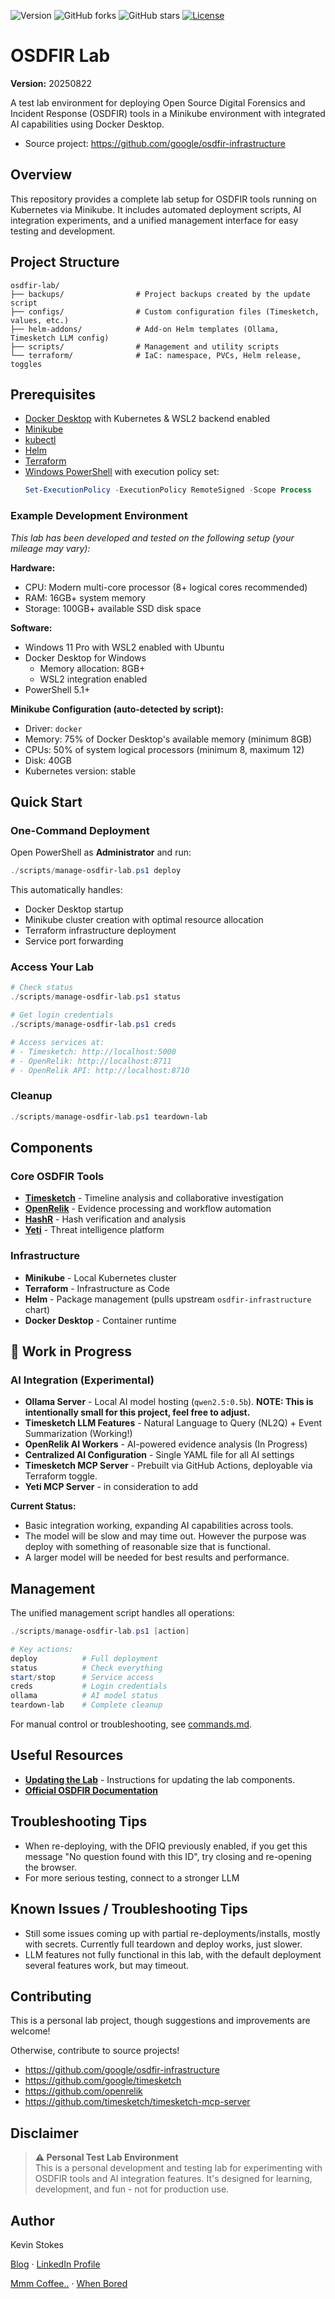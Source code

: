 
![Version](https://img.shields.io/badge/version-20250822-orange) 
![GitHub forks](https://img.shields.io/github/forks/kev365/OSDFIR-Lab?style=social) 
![GitHub stars](https://img.shields.io/github/stars/kev365/OSDFIR-Lab?style=social) 
[![License](https://img.shields.io/badge/License-Apache_2.0-blue.svg)](LICENSE)

# OSDFIR Lab

**Version:** 20250822

A test lab environment for deploying Open Source Digital Forensics and Incident Response (OSDFIR) tools in a Minikube environment with integrated AI capabilities using Docker Desktop.

- Source project: https://github.com/google/osdfir-infrastructure

## Overview

This repository provides a complete lab setup for OSDFIR tools running on Kubernetes via Minikube. It includes automated deployment scripts, AI integration experiments, and a unified management interface for easy testing and development.

## Project Structure

```
osdfir-lab/
├── backups/                # Project backups created by the update script
├── configs/                # Custom configuration files (Timesketch, values, etc.)
├── helm-addons/            # Add-on Helm templates (Ollama, Timesketch LLM config)
├── scripts/                # Management and utility scripts
└── terraform/              # IaC: namespace, PVCs, Helm release, toggles
```

## Prerequisites

- [Docker Desktop](https://www.docker.com/products/docker-desktop/) with Kubernetes & WSL2 backend enabled
- [Minikube](https://minikube.sigs.k8s.io/docs/start/)
- [kubectl](https://kubernetes.io/docs/tasks/tools/)
- [Helm](https://helm.sh/docs/intro/install/)
- [Terraform](https://www.terraform.io/downloads)
- [Windows PowerShell](https://docs.microsoft.com/en-us/powershell/) with execution policy set:
  ```powershell
  Set-ExecutionPolicy -ExecutionPolicy RemoteSigned -Scope Process
  ```

### Example Development Environment

*This lab has been developed and tested on the following setup (your mileage may vary):*

**Hardware:**
- CPU: Modern multi-core processor (8+ logical cores recommended)
- RAM: 16GB+ system memory
- Storage: 100GB+ available SSD disk space

**Software:**
- Windows 11 Pro with WSL2 enabled with Ubuntu
- Docker Desktop for Windows
  - Memory allocation: 8GB+
  - WSL2 integration enabled
- PowerShell 5.1+

**Minikube Configuration (auto-detected by script):**
- Driver: `docker`
- Memory: 75% of Docker Desktop's available memory (minimum 8GB)
- CPUs: 50% of system logical processors (minimum 8, maximum 12)
- Disk: 40GB
- Kubernetes version: stable

## Quick Start

### One-Command Deployment

Open PowerShell as **Administrator** and run:

```powershell
./scripts/manage-osdfir-lab.ps1 deploy
```

This automatically handles:
- Docker Desktop startup
- Minikube cluster creation with optimal resource allocation
- Terraform infrastructure deployment
- Service port forwarding

### Access Your Lab

```powershell
# Check status
./scripts/manage-osdfir-lab.ps1 status

# Get login credentials
./scripts/manage-osdfir-lab.ps1 creds

# Access services at:
# - Timesketch: http://localhost:5000
# - OpenRelik: http://localhost:8711
# - OpenRelik API: http://localhost:8710
```

### Cleanup

```powershell
./scripts/manage-osdfir-lab.ps1 teardown-lab
```

## Components

### Core OSDFIR Tools

- **[Timesketch](https://timesketch.org/)** - Timeline analysis and collaborative investigation
- **[OpenRelik](https://openrelik.org/)** - Evidence processing and workflow automation  
- **[HashR](https://osdfir.blogspot.com/2024/03/introducing-hashr.html)** - Hash verification and analysis
- **[Yeti](https://yeti-platform.io/)** - Threat intelligence platform

### Infrastructure

- **Minikube** - Local Kubernetes cluster
- **Terraform** - Infrastructure as Code
- **Helm** - Package management (pulls upstream `osdfir-infrastructure` chart)
- **Docker Desktop** - Container runtime

## 🚧 Work in Progress

### AI Integration (Experimental)

- **Ollama Server** - Local AI model hosting (`qwen2.5:0.5b`). **NOTE: This is intentionally small for this project, feel free to adjust.**
- **Timesketch LLM Features** - Natural Language to Query (NL2Q) + Event Summarization (Working!)
- **OpenRelik AI Workers** - AI-powered evidence analysis (In Progress)
- **Centralized AI Configuration** - Single YAML file for all AI settings
- **Timesketch MCP Server** - Prebuilt via GitHub Actions, deployable via Terraform toggle.
- **Yeti MCP Server** - in consideration to add

**Current Status:** 
- Basic integration working, expanding AI capabilities across tools.
- The model will be slow and may time out. However the purpose was deploy with something of reasonable size that is functional.
- A larger model will be needed for best results and performance.

## Management

The unified management script handles all operations:

```powershell
./scripts/manage-osdfir-lab.ps1 [action]

# Key actions:
deploy          # Full deployment
status          # Check everything
start/stop      # Service access
creds           # Login credentials
ollama          # AI model status
teardown-lab    # Complete cleanup
```

For manual control or troubleshooting, see [commands.md](commands.md).

## Useful Resources

- **[Updating the Lab](updating_osdfir_lab.md)** - Instructions for updating the lab components.
- **[Official OSDFIR Documentation](https://osdfir.org/)**

## Troubleshooting Tips
- When re-deploying, with the DFIQ previously enabled, if you get this message "No question found with this ID", try closing and re-opening the browser.
- For more serious testing, connect to a stronger LLM

## Known Issues / Troubleshooting Tips
- Still some issues coming up with partial re-deployments/installs, mostly with secrets. Currently full teardown and deploy works, just slower.
- LLM features not fully functional in this lab, with the default deployment several features work, but may timeout.

## Contributing

This is a personal lab project, though suggestions and improvements are welcome! 

Otherwise, contribute to source projects!
- https://github.com/google/osdfir-infrastructure
- https://github.com/google/timesketch
- https://github.com/openrelik
- https://github.com/timesketch/timesketch-mcp-server

## Disclaimer

> **⚠️ Personal Test Lab Environment**  
> This is a personal development and testing lab for experimenting with OSDFIR tools and AI integration features. It's designed for learning, development, and fun - not for production use.

## Author

Kevin Stokes

[Blog](https://dfir-kev.medium.com/) · [LinkedIn Profile](https://www.linkedin.com/in/dfir-kev/)

[Mmm Coffee..](https://www.buymeacoffee.com/dfirkev) · [When Bored](https://www.teepublic.com/user/kstrike)

